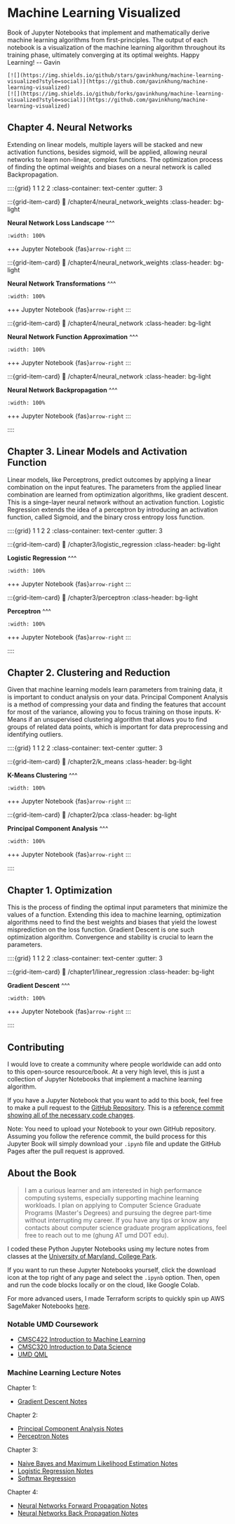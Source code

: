 # Machine Learning Visualized

Book of Jupyter Notebooks that implement and mathematically derive machine learning algorithms from first-principles. The output of each notebook is a visualization of the machine learning algorithm throughout its training phase, ultimately converging at its optimal weights. Happy Learning! -- Gavin

```{only} html
[![](https://img.shields.io/github/stars/gavinkhung/machine-learning-visualized?style=social)](https://github.com/gavinkhung/machine-learning-visualized)
[![](https://img.shields.io/github/forks/gavinkhung/machine-learning-visualized?style=social)](https://github.com/gavinkhung/machine-learning-visualized)
```

## Chapter 4. Neural Networks

Extending on linear models, multiple layers will be stacked and new activation functions, besides sigmoid, will be applied, allowing neural networks to learn non-linear, complex functions. The optimization process of finding the optimal weights and biases on a neural network is called Backpropagation.

::::{grid} 1 1 2 2
:class-container: text-center
:gutter: 3

:::{grid-item-card}
:link: /chapter4/neural_network_weights
:class-header: bg-light

**Neural Network Loss Landscape**
^^^

```{image} https://raw.githubusercontent.com/gavinkhung/neural-network/refs/heads/main/neural_network_weights_loss_landscape.gif
:width: 100%
```

+++
Jupyter Notebook {fas}`arrow-right`
:::

:::{grid-item-card}
:link: /chapter4/neural_network_weights
:class-header: bg-light

**Neural Network Transformations**
^^^

```{image} https://raw.githubusercontent.com/gavinkhung/neural-network/main/neural_network_weights.gif
:width: 100%
```

+++
Jupyter Notebook {fas}`arrow-right`
:::

:::{grid-item-card}
:link: /chapter4/neural_network
:class-header: bg-light

**Neural Network Function Approximation**
^^^

```{image} https://raw.githubusercontent.com/gavinkhung/neural-network/main/neural_network.gif
:width: 100%
```

+++
Jupyter Notebook {fas}`arrow-right`
:::

:::{grid-item-card}
:link: /chapter4/neural_network
:class-header: bg-light

**Neural Network Backpropagation**
^^^

```{image} https://raw.githubusercontent.com/gavinkhung/neural-network/refs/heads/main/neural_network_loss_landscape.gif
:width: 100%
```

+++
Jupyter Notebook {fas}`arrow-right`
:::

::::

## Chapter 3. Linear Models and Activation Function

Linear models, like Perceptrons, predict outcomes by applying a linear combination on the input features. The parameters from the applied linear combination are learned from optimization algorithms, like gradient descent. This is a singe-layer neural network without an activation function. Logistic Regression extends the idea of a perceptron by introducing an activation function, called Sigmoid, and the binary cross entropy loss function.

::::{grid} 1 1 2 2
:class-container: text-center
:gutter: 3

:::{grid-item-card}
:link: /chapter3/logistic_regression
:class-header: bg-light

**Logistic Regression**
^^^

```{image} https://raw.githubusercontent.com/gavinkhung/logistic-regression/main/logistic_regression.gif
:width: 100%
```

+++
Jupyter Notebook {fas}`arrow-right`
:::

:::{grid-item-card}
:link: /chapter3/perceptron
:class-header: bg-light

**Perceptron**
^^^

```{image} https://raw.githubusercontent.com/gavinkhung/perceptron/main/perceptron.gif
:width: 100%
```

+++
Jupyter Notebook {fas}`arrow-right`
:::

::::

## Chapter 2. Clustering and Reduction

Given that machine learning models learn parameters from training data, it is important to conduct analysis on your data. Principal Component Analysis is a method of compressing your data and finding the features that account for most of the variance, allowing you to focus training on those inputs. K-Means if an unsupervised clustering algorithm that allows you to find groups of related data points, which is important for data preprocessing and identifying outliers.

::::{grid} 1 1 2 2
:class-container: text-center
:gutter: 3

:::{grid-item-card}
:link: /chapter2/k_means
:class-header: bg-light

**K-Means Clustering**
^^^

```{image} https://raw.githubusercontent.com/gavinkhung/k-means-clustering/main/k_means.gif
:width: 100%
```

+++
Jupyter Notebook {fas}`arrow-right`
:::

:::{grid-item-card}
:link: /chapter2/pca
:class-header: bg-light

**Principal Component Analysis**
^^^

```{image} https://raw.githubusercontent.com/gavinkhung/pca/main/pca.gif
:width: 100%
```

+++
Jupyter Notebook {fas}`arrow-right`
:::

::::

## Chapter 1. Optimization

This is the process of finding the optimal input parameters that minimize the values of a function. Extending this idea to machine learning, optimization algorithms need to find the best weights and biases that yield the lowest misprediction on the loss function. Gradient Descent is one such optimization algorithm. Convergence and stability is crucial to learn the parameters.

::::{grid} 1 1 2 2
:class-container: text-center
:gutter: 3

:::{grid-item-card}
:link: /chapter1/linear_regression
:class-header: bg-light

**Gradient Descent**
^^^

```{image} https://raw.githubusercontent.com/gavinkhung/gradient-descent/refs/heads/main/gradient_descent.gif
:width: 100%
```

+++
Jupyter Notebook {fas}`arrow-right`
:::

::::

<!-- ## Table of Contents

```{tableofcontents}
``` -->

## Contributing

I would love to create a community where people worldwide can add onto to this open-source resource/book. At a very high level, this is just a collection of Jupyter Notebooks that implement a machine learning algorithm.

If you have a Jupyter Notebook that you want to add to this book, feel free to make a pull request to the [GitHub Repository](https://github.com/gavinkhung/machine-learning-visualized). This is a [reference commit showing all of the necessary code changes](https://github.com/gavinkhung/machine-learning-visualized/commit/98900877d3d1a42c972b3e618ad46968f02513cb).

Note: You need to upload your Notebook to your own GitHub repository. Assuming you follow the reference commit, the build process for this Jupyter Book will simply download your `.ipynb` file and update the GitHub Pages after the pull request is approved.

## About the Book

> I am a curious learner and am interested in high performance computing systems, especially supporting machine learning workloads. I plan on applying to Computer Science Graduate Programs (Master's Degrees) and pursuing the degree part-time without interrupting my career. If you have any tips or know any contacts about computer science graduate program applications, feel free to reach out to me (ghung AT umd DOT edu).

I coded these Python Jupyter Notebooks using my lecture notes from classes at the [University of Maryland, College Park](https://www.cs.umd.edu/).

If you want to run these Jupyter Notebooks yourself, click the download icon at the top right of any page and select the `.ipynb` option. Then, open and run the code blocks locally or on the cloud, like Google Colab. 

For more advanced users, I made Terraform scripts to quickly spin up AWS SageMaker Notebooks [here](https://github.com/gavinkhung/gpu-inference).

### Notable UMD Coursework

- [CMSC422 Introduction to Machine Learning](https://www.cs.umd.edu/class/fall2023/cmsc422/)
- [CMSC320 Introduction to Data Science](https://www.cs.umd.edu/class/spring2024/cmsc320-0201/)
- [UMD QML](https://qmlfire.github.io/)

### Machine Learning Lecture Notes

Chapter 1:

- [Gradient Descent Notes](https://github.com/gavinkhung/gradient-descent/blob/main/gradient-descent.pdf)

Chapter 2:

- [Principal Component Analysis Notes](https://github.com/gavinkhung/pca/blob/main/pca.pdf)
- [Perceptron Notes](https://github.com/gavinkhung/perceptron/blob/main/perceptron.pdf)

Chapter 3:

- [Naive Bayes and Maximum Likelihood Estimation Notes](https://github.com/gavinkhung/logistic-regression/blob/main/maximum-likelihood.pdf)
- [Logistic Regression Notes](https://github.com/gavinkhung/logistic-regression/blob/main/logistic-regression.pdf)
- [Softmax Regression](https://github.com/gavinkhung/logistic-regression/blob/main/softmax.pdf)

Chapter 4:

- [Neural Networks Forward Propagation Notes](https://github.com/gavinkhung/neural-network/blob/main/forward-propagation.pdf)
- [Neural Networks Back Propagation Notes](https://github.com/gavinkhung/neural-network/blob/main/back-propagation.pdf)
